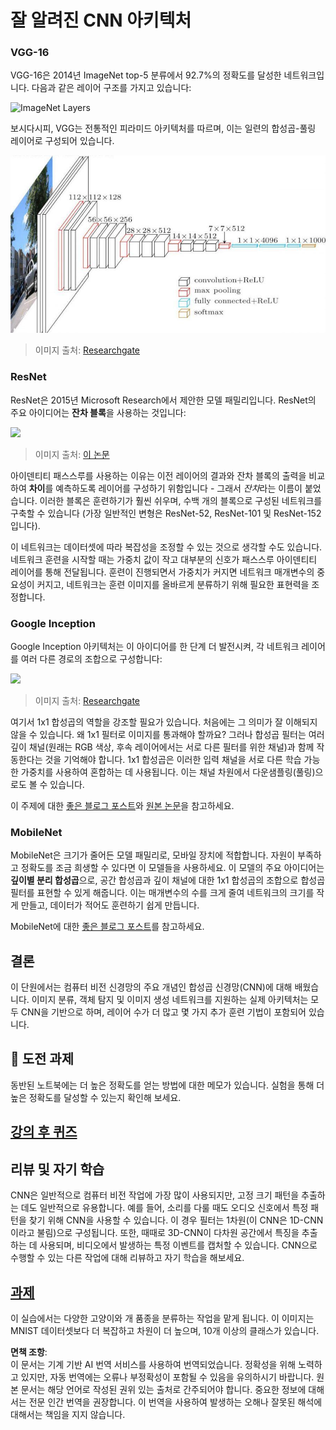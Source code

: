 # 잘 알려진 CNN 아키텍처

### VGG-16

VGG-16은 2014년 ImageNet top-5 분류에서 92.7%의 정확도를 달성한 네트워크입니다. 다음과 같은 레이어 구조를 가지고 있습니다:

![ImageNet Layers](../../../../../translated_images/vgg-16-arch1.d901a5583b3a51baeaab3e768567d921e5d54befa46e1e642616c5458c934028.ko.jpg)

보시다시피, VGG는 전통적인 피라미드 아키텍처를 따르며, 이는 일련의 합성곱-풀링 레이어로 구성되어 있습니다.

![ImageNet Pyramid](../../../../../translated_images/vgg-16-arch.64ff2137f50dd49fdaa786e3f3a975b3f22615efd13efb19c5d22f12e01451a1.ko.jpg)

> 이미지 출처: [Researchgate](https://www.researchgate.net/figure/Vgg16-model-structure-To-get-the-VGG-NIN-model-we-replace-the-2-nd-4-th-6-th-7-th_fig2_335194493)

### ResNet

ResNet은 2015년 Microsoft Research에서 제안한 모델 패밀리입니다. ResNet의 주요 아이디어는 **잔차 블록**을 사용하는 것입니다:

<img src="images/resnet-block.png" width="300"/>

> 이미지 출처: [이 논문](https://arxiv.org/pdf/1512.03385.pdf)

아이덴티티 패스스루를 사용하는 이유는 이전 레이어의 결과와 잔차 블록의 출력을 비교하여 **차이**를 예측하도록 레이어를 구성하기 위함입니다 - 그래서 *잔차*라는 이름이 붙었습니다. 이러한 블록은 훈련하기가 훨씬 쉬우며, 수백 개의 블록으로 구성된 네트워크를 구축할 수 있습니다 (가장 일반적인 변형은 ResNet-52, ResNet-101 및 ResNet-152입니다).

이 네트워크는 데이터셋에 따라 복잡성을 조정할 수 있는 것으로 생각할 수도 있습니다. 네트워크 훈련을 시작할 때는 가중치 값이 작고 대부분의 신호가 패스스루 아이덴티티 레이어를 통해 전달됩니다. 훈련이 진행되면서 가중치가 커지면 네트워크 매개변수의 중요성이 커지고, 네트워크는 훈련 이미지를 올바르게 분류하기 위해 필요한 표현력을 조정합니다.

### Google Inception

Google Inception 아키텍처는 이 아이디어를 한 단계 더 발전시켜, 각 네트워크 레이어를 여러 다른 경로의 조합으로 구성합니다:

<img src="images/inception.png" width="400"/>

> 이미지 출처: [Researchgate](https://www.researchgate.net/figure/Inception-module-with-dimension-reductions-left-and-schema-for-Inception-ResNet-v1_fig2_355547454)

여기서 1x1 합성곱의 역할을 강조할 필요가 있습니다. 처음에는 그 의미가 잘 이해되지 않을 수 있습니다. 왜 1x1 필터로 이미지를 통과해야 할까요? 그러나 합성곱 필터는 여러 깊이 채널(원래는 RGB 색상, 후속 레이어에서는 서로 다른 필터를 위한 채널)과 함께 작동한다는 것을 기억해야 합니다. 1x1 합성곱은 이러한 입력 채널을 서로 다른 학습 가능한 가중치를 사용하여 혼합하는 데 사용됩니다. 이는 채널 차원에서 다운샘플링(풀링)으로도 볼 수 있습니다.

이 주제에 대한 [좋은 블로그 포스트](https://medium.com/analytics-vidhya/talented-mr-1x1-comprehensive-look-at-1x1-convolution-in-deep-learning-f6b355825578)와 [원본 논문](https://arxiv.org/pdf/1312.4400.pdf)을 참고하세요.

### MobileNet

MobileNet은 크기가 줄어든 모델 패밀리로, 모바일 장치에 적합합니다. 자원이 부족하고 정확도를 조금 희생할 수 있다면 이 모델들을 사용하세요. 이 모델의 주요 아이디어는 **깊이별 분리 합성곱**으로, 공간 합성곱과 깊이 채널에 대한 1x1 합성곱의 조합으로 합성곱 필터를 표현할 수 있게 해줍니다. 이는 매개변수의 수를 크게 줄여 네트워크의 크기를 작게 만들고, 데이터가 적어도 훈련하기 쉽게 만듭니다.

MobileNet에 대한 [좋은 블로그 포스트](https://medium.com/analytics-vidhya/image-classification-with-mobilenet-cc6fbb2cd470)를 참고하세요.

## 결론

이 단원에서는 컴퓨터 비전 신경망의 주요 개념인 합성곱 신경망(CNN)에 대해 배웠습니다. 이미지 분류, 객체 탐지 및 이미지 생성 네트워크를 지원하는 실제 아키텍처는 모두 CNN을 기반으로 하며, 레이어 수가 더 많고 몇 가지 추가 훈련 기법이 포함되어 있습니다.

## 🚀 도전 과제

동반된 노트북에는 더 높은 정확도를 얻는 방법에 대한 메모가 있습니다. 실험을 통해 더 높은 정확도를 달성할 수 있는지 확인해 보세요.

## [강의 후 퀴즈](https://red-field-0a6ddfd03.1.azurestaticapps.net/quiz/207)

## 리뷰 및 자기 학습

CNN은 일반적으로 컴퓨터 비전 작업에 가장 많이 사용되지만, 고정 크기 패턴을 추출하는 데도 일반적으로 유용합니다. 예를 들어, 소리를 다룰 때도 오디오 신호에서 특정 패턴을 찾기 위해 CNN을 사용할 수 있습니다. 이 경우 필터는 1차원(이 CNN은 1D-CNN이라고 불림)으로 구성됩니다. 또한, 때때로 3D-CNN이 다차원 공간에서 특징을 추출하는 데 사용되며, 비디오에서 발생하는 특정 이벤트를 캡처할 수 있습니다. CNN으로 수행할 수 있는 다른 작업에 대해 리뷰하고 자기 학습을 해보세요.

## [과제](lab/README.md)

이 실습에서는 다양한 고양이와 개 품종을 분류하는 작업을 맡게 됩니다. 이 이미지는 MNIST 데이터셋보다 더 복잡하고 차원이 더 높으며, 10개 이상의 클래스가 있습니다.

**면책 조항**:  
이 문서는 기계 기반 AI 번역 서비스를 사용하여 번역되었습니다. 정확성을 위해 노력하고 있지만, 자동 번역에는 오류나 부정확성이 포함될 수 있음을 유의하시기 바랍니다. 원본 문서는 해당 언어로 작성된 권위 있는 출처로 간주되어야 합니다. 중요한 정보에 대해서는 전문 인간 번역을 권장합니다. 이 번역을 사용하여 발생하는 오해나 잘못된 해석에 대해서는 책임을 지지 않습니다.
